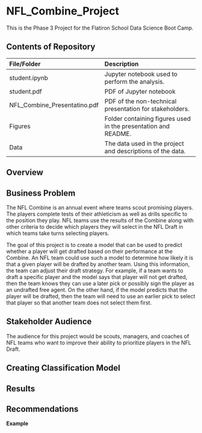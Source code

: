 # NFL_Combine_Project
This is the Phase 3 Project for the Flatiron School Data Science Boot Camp.

## Contents of Repository
|File/Folder                  | Description                                                    |
|:----------------------------|:---------------------------------------------------------------|
|student.ipynb                | Jupyter notebook used to perform the analysis.                 |
|student.pdf                  | PDF of Jupyter notebook                                        |
|NFL_Combine_Presentatino.pdf | PDF of the non-technical presentation for stakeholders.        |
|Figures                      | Folder containing figures used in the presentation and README. |
|Data                         | The data used in the project and descriptions of the data.     |

## Overview


## Business Problem
The NFL Combine is an annual event where teams scout promising players. The players complete tests of their athleticism as well as drills specific to the position they play. NFL teams use the results of the Combine along with other criteria to decide which players they will select in the NFL Draft in which teams take turns selecting players.

The goal of this project is to create a model that can be used to predict whether a player will get drafted based on their performance at the Combine. An NFL team could use such a model to determine how likely it is that a given player will be drafted by another team. Using this information, the team can adjust their draft strategy. For example, if a team wants to draft a specific player and the model says that player will not get drafted, then the team knows they can use a later pick or possibly sign the player as an undrafted free agent. On the other hand, if the model predicts that the player will be drafted, then the team will need to use an earlier pick to select that player so that another team does not select them first.

## Stakeholder Audience
The audience for this project would be scouts, managers, and coaches of NFL teams who want to improve their ability to prioritize players in the NFL Draft.


## Creating Classification Model


## Results


## Recommendations


**Example**